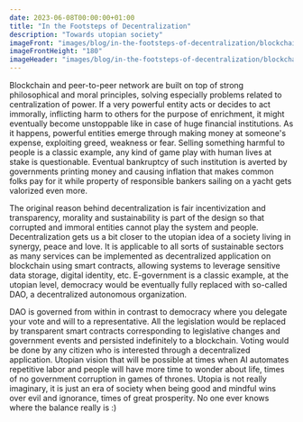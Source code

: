 ```yaml
---
date: 2023-06-08T00:00:00+01:00
title: "In the Footsteps of Decentralization"
description: "Towards utopian society"
imageFront: "images/blog/in-the-footsteps-of-decentralization/blockchain-shadow.png"
imageFrontHeight: "180"
imageHeader: "images/blog/in-the-footsteps-of-decentralization/blockchain-header.png"
---
```


Blockchain and peer-to-peer network are built on top of strong philosophical and moral principles, solving especially
problems related to centralization of power. If a very powerful entity acts or decides to act immorally, inflicting
harm to others for the purpose of enrichment, it might eventually become unstoppable like in case of huge financial
institutions. As it happens, powerful entities emerge through making money at someone's expense, exploiting greed,
weakness or fear. Selling something harmful to people is a classic example, any kind of game play with human lives at
stake is questionable. Eventual bankruptcy of such institution is averted by governments printing money and causing
inflation that makes common folks pay for it while property of responsible bankers sailing on a yacht gets valorized
even more. 

The original reason behind decentralization is fair incentivization and transparency, morality and sustainability is part
of the design so that corrupted and immoral entities cannot play the system and people. Decentralization gets us a bit
closer to the utopian idea of a society living in synergy, peace and love. It is applicable to all sorts of sustainable
sectors as many services can be implemented as decentralized application on blockchain using smart contracts, allowing
systems to leverage sensitive data storage, digital identity, etc. E-government is a classic example, at the
utopian level, democracy would be eventually fully replaced with so-called DAO, a decentralized autonomous organization.

DAO is governed from within in contrast to democracy where you delegate your vote and will to a representative. 
All the legislation would be replaced by transparent smart contracts corresponding to legislative changes and government
events and persisted indefinitely to a blockchain. Voting would be done by any citizen who is interested through a
decentralized application. Utopian vision that will be possible at times when AI automates repetitive labor and people
will have more time to wonder about life, times of no government corruption in games of thrones. Utopia is not really
imaginary, it is just an era of society when being good and mindful wins over evil and ignorance, times of great
prosperity. No one ever knows where the balance really is :)